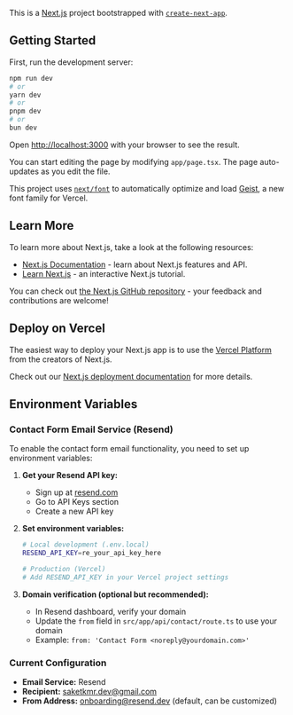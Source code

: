 This is a [Next.js](https://nextjs.org) project bootstrapped with [`create-next-app`](https://nextjs.org/docs/app/api-reference/cli/create-next-app).

## Getting Started

First, run the development server:

```bash
npm run dev
# or
yarn dev
# or
pnpm dev
# or
bun dev
```

Open [http://localhost:3000](http://localhost:3000) with your browser to see the result.

You can start editing the page by modifying `app/page.tsx`. The page auto-updates as you edit the file.

This project uses [`next/font`](https://nextjs.org/docs/app/building-your-application/optimizing/fonts) to automatically optimize and load [Geist](https://vercel.com/font), a new font family for Vercel.

## Learn More

To learn more about Next.js, take a look at the following resources:

- [Next.js Documentation](https://nextjs.org/docs) - learn about Next.js features and API.
- [Learn Next.js](https://nextjs.org/learn) - an interactive Next.js tutorial.

You can check out [the Next.js GitHub repository](https://github.com/vercel/next.js) - your feedback and contributions are welcome!

## Deploy on Vercel

The easiest way to deploy your Next.js app is to use the [Vercel Platform](https://vercel.com/new?utm_medium=default-template&filter=next.js&utm_source=create-next-app&utm_campaign=create-next-app-readme) from the creators of Next.js.

Check out our [Next.js deployment documentation](https://nextjs.org/docs/app/building-your-application/deploying) for more details.

## Environment Variables

### Contact Form Email Service (Resend)

To enable the contact form email functionality, you need to set up environment variables:

1. **Get your Resend API key:**
   - Sign up at [resend.com](https://resend.com)
   - Go to API Keys section
   - Create a new API key

2. **Set environment variables:**
   ```bash
   # Local development (.env.local)
   RESEND_API_KEY=re_your_api_key_here
   
   # Production (Vercel)
   # Add RESEND_API_KEY in your Vercel project settings
   ```

3. **Domain verification (optional but recommended):**
   - In Resend dashboard, verify your domain
   - Update the `from` field in `src/app/api/contact/route.ts` to use your domain
   - Example: `from: 'Contact Form <noreply@yourdomain.com>'`

### Current Configuration
- **Email Service:** Resend
- **Recipient:** saketkmr.dev@gmail.com
- **From Address:** onboarding@resend.dev (default, can be customized)
